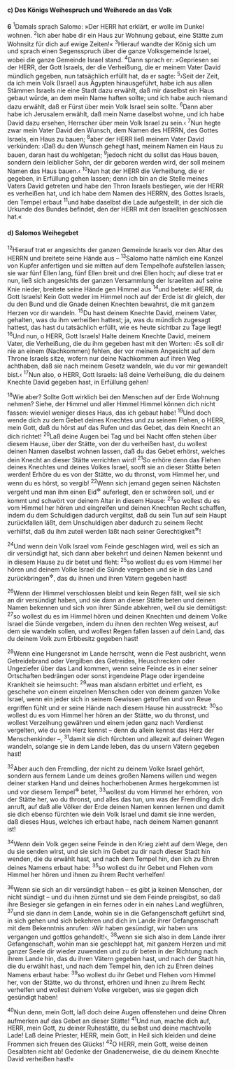 #### c) Des Königs Weihespruch und Weiherede an das Volk

__6__
<sup>1</sup>Damals sprach Salomo: »Der HERR hat erklärt, er wolle im Dunkel wohnen.
<sup>2</sup>Ich aber habe dir ein Haus zur Wohnung gebaut, eine Stätte zum Wohnsitz für dich auf ewige Zeiten!«
<sup>3</sup>Hierauf wandte der König sich um und sprach einen Segensspruch über die ganze Volksgemeinde Israel, wobei die ganze Gemeinde Israel stand.
<sup>4</sup>Dann sprach er: »Gepriesen sei der HERR, der Gott Israels, der die Verheißung, die er meinem Vater David mündlich gegeben, nun tatsächlich erfüllt hat, da er sagte:
<sup>5</sup>›Seit der Zeit, da ich mein Volk (Israel) aus Ägypten hinausgeführt, habe ich aus allen Stämmen Israels nie eine Stadt dazu erwählt, daß mir daselbst ein Haus gebaut würde, an dem mein Name haften sollte; und ich habe auch niemand dazu erwählt, daß er Fürst über mein Volk Israel sein sollte.
<sup>6</sup>Dann aber habe ich Jerusalem erwählt, daß mein Name daselbst wohne, und ich habe David dazu ersehen, Herrscher über mein Volk Israel zu sein.‹
<sup>7</sup>Nun hegte zwar mein Vater David den Wunsch, dem Namen des HERRN, des Gottes Israels, ein Haus zu bauen;
<sup>8</sup>aber der HERR ließ meinem Vater David verkünden: ›Daß du den Wunsch gehegt hast, meinem Namen ein Haus zu bauen, daran hast du wohlgetan;
<sup>9</sup>jedoch nicht du sollst das Haus bauen, sondern dein leiblicher Sohn, der dir geboren werden wird, der soll meinem Namen das Haus bauen.‹
<sup>10</sup>Nun hat der HERR die Verheißung, die er gegeben, in Erfüllung gehen lassen; denn ich bin an die Stelle meines Vaters David getreten und habe den Thron Israels bestiegen, wie der HERR es verheißen hat, und ich habe dem Namen des HERRN, des Gottes Israels, den Tempel erbaut
<sup>11</sup>und habe daselbst die Lade aufgestellt, in der sich die Urkunde des Bundes befindet, den der HERR mit den Israeliten geschlossen hat.«

#### d) Salomos Weihegebet

<sup>12</sup>Hierauf trat er angesichts der ganzen Gemeinde Israels vor den Altar des HERRN und breitete seine Hände aus –
<sup>13</sup>Salomo hatte nämlich eine Kanzel von Kupfer anfertigen und sie mitten auf dem Tempelhofe aufstellen lassen; sie war fünf Ellen lang, fünf Ellen breit und drei Ellen hoch; auf diese trat er nun, ließ sich angesichts der ganzen Versammlung der Israeliten auf seine Knie nieder, breitete seine Hände gen Himmel aus
<sup>14</sup>und betete: »HERR, du Gott Israels! Kein Gott weder im Himmel noch auf der Erde ist dir gleich, der du den Bund und die Gnade deinen Knechten bewahrst, die mit ganzem Herzen vor dir wandeln.
<sup>15</sup>Du hast deinem Knechte David, meinem Vater, gehalten, was du ihm verheißen hattest; ja, was du mündlich zugesagt hattest, das hast du tatsächlich erfüllt, wie es heute sichtbar zu Tage liegt!
<sup>16</sup>Und nun, o HERR, Gott Israels! Halte deinem Knechte David, meinem Vater, die Verheißung, die du ihm gegeben hast mit den Worten: ›Es soll dir nie an einem (Nachkommen) fehlen, der vor meinem Angesicht auf dem Throne Israels sitze, wofern nur deine Nachkommen auf ihren Weg achthaben, daß sie nach meinem Gesetz wandeln, wie du vor mir gewandelt bist.‹
<sup>17</sup>Nun also, o HERR, Gott Israels: laß deine Verheißung, die du deinem Knechte David gegeben hast, in Erfüllung gehen!

<sup>18</sup>Wie aber? Sollte Gott wirklich bei den Menschen auf der Erde Wohnung nehmen? Siehe, der Himmel und aller Himmel Himmel können dich nicht fassen: wieviel weniger dieses Haus, das ich gebaut habe!
<sup>19</sup>Und doch wende dich zu dem Gebet deines Knechtes und zu seinem Flehen, o HERR, mein Gott, daß du hörst auf das Rufen und das Gebet, das dein Knecht an dich richtet!
<sup>20</sup>Laß deine Augen bei Tag und bei Nacht offen stehen über diesem Hause, über der Stätte, von der du verheißen hast, du wollest deinen Namen daselbst wohnen lassen, daß du das Gebet erhörst, welches dein Knecht an dieser Stätte verrichten wird!
<sup>21</sup>So erhöre denn das Flehen deines Knechtes und deines Volkes Israel, sooft sie an dieser Stätte beten werden! Erhöre du es von der Stätte, wo du thronst, vom Himmel her, und wenn du es hörst, so vergib!
<sup>22</sup>Wenn sich jemand gegen seinen Nächsten vergeht und man ihm einen Eid<sup title="vgl. 1.Kön 8,31">&#x2732;</sup> auferlegt, den er schwören soll, und er kommt und schwört vor deinem Altar in diesem Hause:
<sup>23</sup>so wollest du es vom Himmel her hören und eingreifen und deinen Knechten Recht schaffen, indem du dem Schuldigen dadurch vergiltst, daß du sein Tun auf sein Haupt zurückfallen läßt, dem Unschuldigen aber dadurch zu seinem Recht verhilfst, daß du ihm zuteil werden läßt nach seiner Gerechtigkeit<sup title="oder: Unschuld">&#x2732;</sup>!

<sup>24</sup>Und wenn dein Volk Israel vom Feinde geschlagen wird, weil es sich an dir versündigt hat, sich dann aber bekehrt und deinen Namen bekennt und in diesem Hause zu dir betet und fleht:
<sup>25</sup>so wollest du es vom Himmel her hören und deinem Volke Israel die Sünde vergeben und sie in das Land zurückbringen<sup title="oder: in dem Lande wohnen lassen">&#x2732;</sup>, das du ihnen und ihren Vätern gegeben hast!

<sup>26</sup>Wenn der Himmel verschlossen bleibt und kein Regen fällt, weil sie sich an dir versündigt haben, und sie dann an dieser Stätte beten und deinen Namen bekennen und sich von ihrer Sünde abkehren, weil du sie demütigst:
<sup>27</sup>so wollest du es im Himmel hören und deinen Knechten und deinem Volke Israel die Sünde vergeben, indem du ihnen den rechten Weg weisest, auf dem sie wandeln sollen, und wollest Regen fallen lassen auf dein Land, das du deinem Volk zum Erbbesitz gegeben hast!

<sup>28</sup>Wenn eine Hungersnot im Lande herrscht, wenn die Pest ausbricht, wenn Getreidebrand oder Vergilben des Getreides, Heuschrecken oder Ungeziefer über das Land kommen, wenn seine Feinde es in einer seiner Ortschaften bedrängen oder sonst irgendeine Plage oder irgendeine Krankheit sie heimsucht:
<sup>29</sup>was man alsdann erbittet und erfleht, es geschehe von einem einzelnen Menschen oder von deinem ganzen Volke Israel, wenn ein jeder sich in seinem Gewissen getroffen und von Reue ergriffen fühlt und er seine Hände nach diesem Hause hin ausstreckt:
<sup>30</sup>so wollest du es vom Himmel her hören an der Stätte, wo du thronst, und wollest Verzeihung gewähren und einem jeden ganz nach Verdienst vergelten, wie du sein Herz kennst – denn du allein kennst das Herz der Menschenkinder –,
<sup>31</sup>damit sie dich fürchten und allezeit auf deinen Wegen wandeln, solange sie in dem Lande leben, das du unsern Vätern gegeben hast!

<sup>32</sup>Aber auch den Fremdling, der nicht zu deinem Volke Israel gehört, sondern aus fernem Lande um deines großen Namens willen und wegen deiner starken Hand und deines hocherhobenen Armes hergekommen ist und vor diesem Tempel<sup title="oder: nach diesem Tempel hin">&#x2732;</sup> betet,
<sup>33</sup>wollest du vom Himmel her erhören, von der Stätte her, wo du thronst, und alles das tun, um was der Fremdling dich anruft, auf daß alle Völker der Erde deinen Namen kennen lernen und damit sie dich ebenso fürchten wie dein Volk Israel und damit sie inne werden, daß dieses Haus, welches ich erbaut habe, nach deinem Namen genannt ist!

<sup>34</sup>Wenn dein Volk gegen seine Feinde in den Krieg zieht auf dem Wege, den du sie senden wirst, und sie sich im Gebet zu dir nach dieser Stadt hin wenden, die du erwählt hast, und nach dem Tempel hin, den ich zu Ehren deines Namens erbaut habe:
<sup>35</sup>so wollest du ihr Gebet und Flehen vom Himmel her hören und ihnen zu ihrem Recht verhelfen!

<sup>36</sup>Wenn sie sich an dir versündigt haben – es gibt ja keinen Menschen, der nicht sündigt – und du ihnen zürnst und sie dem Feinde preisgibst, so daß ihre Besieger sie gefangen in ein fernes oder in ein nahes Land wegführen,
<sup>37</sup>und sie dann in dem Lande, wohin sie in die Gefangenschaft geführt sind, in sich gehen und sich bekehren und dich im Lande ihrer Gefangenschaft mit dem Bekenntnis anrufen: ›Wir haben gesündigt, wir haben uns vergangen und gottlos gehandelt!‹,
<sup>38</sup>wenn sie sich also in dem Lande ihrer Gefangenschaft, wohin man sie geschleppt hat, mit ganzem Herzen und mit ganzer Seele dir wieder zuwenden und zu dir beten in der Richtung nach ihrem Lande hin, das du ihren Vätern gegeben hast, und nach der Stadt hin, die du erwählt hast, und nach dem Tempel hin, den ich zu Ehren deines Namens erbaut habe:
<sup>39</sup>so wollest du ihr Gebet und Flehen vom Himmel her, von der Stätte, wo du thronst, erhören und ihnen zu ihrem Recht verhelfen und wollest deinem Volke vergeben, was sie gegen dich gesündigt haben!

<sup>40</sup>Nun denn, mein Gott, laß doch deine Augen offenstehen und deine Ohren aufmerken auf das Gebet an dieser Stätte!
<sup>41</sup>Und nun, mache dich auf, HERR, mein Gott, zu deiner Ruhestätte, du selbst und deine machtvolle Lade! Laß deine Priester, HERR, mein Gott, in Heil sich kleiden und deine Frommen sich freuen des Glücks!
<sup>42</sup>O HERR, mein Gott, weise deinen Gesalbten nicht ab! Gedenke der Gnadenerweise, die du deinem Knechte David verheißen hast!«